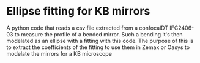 # Ellipse fitting for KB mirrors 
 A python code that reads a csv file extracted from a confocalDT IFC2406-03 to measure the profile of a bended mirror. Such a bending it's then modelated as an ellipse with a fitting with this code. The purpose of this is to extract the coefficients of the fitting to use them in Zemax or Oasys to modelate the mirrors for a KB microscope
